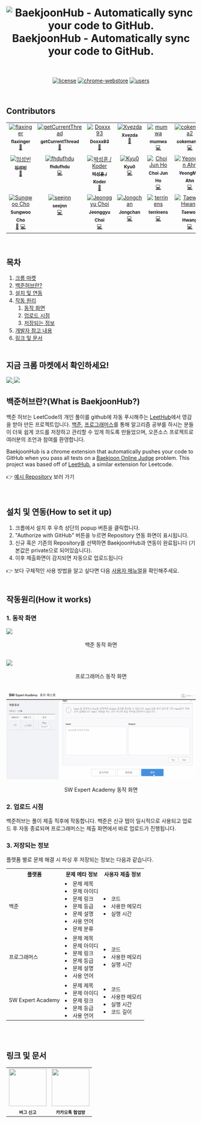 <h1 align="center">
  <img src="assets/thumbnail.png" alt="BaekjoonHub - Automatically sync your code to GitHub." width="400">
  <br>
  BaekjoonHub - Automatically sync your code to GitHub.
  <br>
  <br>
</h1>

<p align="center">
  <a href="LICENSE"><img src="https://img.shields.io/badge/license-MIT-blue.svg" alt="license"/></a>
  <a href="https://chrome.google.com/webstore/detail/ccammcjdkpgjmcpijpahlehmapgmphmk"><img src="https://img.shields.io/chrome-web-store/v/ccammcjdkpgjmcpijpahlehmapgmphmk.svg" alt="chrome-webstore"/></a>
  <a href="https://chrome.google.com/webstore/detail/ccammcjdkpgjmcpijpahlehmapgmphmk"><img src="https://img.shields.io/chrome-web-store/d/ccammcjdkpgjmcpijpahlehmapgmphmk.svg" alt="users"></a>
    
</a>
</p>

</br>

## Contributors

<!-- ALL-CONTRIBUTORS-LIST:START - Do not remove or modify this section -->
<!-- prettier-ignore-start -->
<!-- markdownlint-disable -->
<table>
  <tbody>
    <tr>
      <td align="center" valign="top" width="14.28%"><a href="https://github.com/flaxinger"><img src="https://avatars.githubusercontent.com/u/70012548?v=4?s=100" width="100px;" alt="flaxinger"/><br /><sub><b>flaxinger</b></sub></a><br /><a href="#maintenance-flaxinger" title="Maintenance">🚧</a></td>
      <td align="center" valign="top" width="14.28%"><a href="https://github.com/getCurrentThread"><img src="https://avatars.githubusercontent.com/u/31976959?v=4?s=100" width="100px;" alt="getCurrentThread"/><br /><sub><b>getCurrentThread</b></sub></a><br /><a href="#maintenance-getCurrentThread" title="Maintenance">🚧</a></td>
      <td align="center" valign="top" width="14.28%"><a href="https://github.com/doxxx93"><img src="https://avatars.githubusercontent.com/u/51396905?v=4?s=100" width="100px;" alt="Doxxx93"/><br /><sub><b>Doxxx93</b></sub></a><br /><a href="#talk-doxxx93" title="Talks">📢</a></td>
      <td align="center" valign="top" width="14.28%"><a href="https://xvezda.com"><img src="https://avatars.githubusercontent.com/u/9497404?v=4?s=100" width="100px;" alt="Xvezda"/><br /><sub><b>Xvezda</b></sub></a><br /><a href="https://github.com/BaekjoonHub/BaekjoonHub/commits?author=Xvezda" title="Documentation">📖</a></td>
      <td align="center" valign="top" width="14.28%"><a href="https://github.com/mumwa"><img src="https://avatars.githubusercontent.com/u/13832137?v=4?s=100" width="100px;" alt="mumwa"/><br /><sub><b>mumwa</b></sub></a><br /><a href="https://github.com/BaekjoonHub/BaekjoonHub/commits?author=mumwa" title="Code">💻</a></td>
      <td align="center" valign="top" width="14.28%"><a href="https://github.com/cokemania2"><img src="https://avatars.githubusercontent.com/u/38974863?v=4?s=100" width="100px;" alt="cokemania2"/><br /><sub><b>cokemania2</b></sub></a><br /><a href="https://github.com/BaekjoonHub/BaekjoonHub/commits?author=cokemania2" title="Code">💻</a></td>
      <td align="center" valign="top" width="14.28%"><a href="https://github.com/keinetwork"><img src="https://avatars.githubusercontent.com/u/102347379?v=4?s=100" width="100px;" alt="keinetwork"/><br /><sub><b>keinetwork</b></sub></a><br /><a href="#question-keinetwork" title="Answering Questions">💬</a></td>
    </tr>
    <tr>
      <td align="center" valign="top" width="14.28%"><a href="https://github.com/LimSB-dev"><img src="https://avatars.githubusercontent.com/u/95527804?v=4?s=100" width="100px;" alt="임성빈"/><br /><sub><b>임성빈</b></sub></a><br /><a href="#question-LimSB-dev" title="Answering Questions">💬</a></td>
      <td align="center" valign="top" width="14.28%"><a href="https://github.com/fhdufhdu"><img src="https://avatars.githubusercontent.com/u/32770312?v=4?s=100" width="100px;" alt="fhdufhdu"/><br /><sub><b>fhdufhdu</b></sub></a><br /><a href="https://github.com/BaekjoonHub/BaekjoonHub/commits?author=fhdufhdu" title="Code">💻</a></td>
      <td align="center" valign="top" width="14.28%"><a href="https://koderpark.dev"><img src="https://avatars.githubusercontent.com/u/43494256?v=4?s=100" width="100px;" alt="박성훈 / Koder"/><br /><sub><b>박성훈 / Koder</b></sub></a><br /><a href="#business-Koderpark" title="Business development">💼</a></td>
      <td align="center" valign="top" width="14.28%"><a href="https://github.com/Kyu0"><img src="https://avatars.githubusercontent.com/u/56034014?v=4?s=100" width="100px;" alt="Kyu0"/><br /><sub><b>Kyu0</b></sub></a><br /><a href="https://github.com/BaekjoonHub/BaekjoonHub/commits?author=Kyu0" title="Code">💻</a></td>
      <td align="center" valign="top" width="14.28%"><a href="https://cjh970422.tistory.com/"><img src="https://avatars.githubusercontent.com/u/39554558?v=4?s=100" width="100px;" alt="Choi Jun Ho"/><br /><sub><b>Choi Jun Ho</b></sub></a><br /><a href="https://github.com/BaekjoonHub/BaekjoonHub/commits?author=junhochoi-dev" title="Code">💻</a></td>
      <td align="center" valign="top" width="14.28%"><a href="https://github.com/ahn0min"><img src="https://avatars.githubusercontent.com/u/89904226?v=4?s=100" width="100px;" alt="YeongMin Ahn"/><br /><sub><b>YeongMin Ahn</b></sub></a><br /><a href="https://github.com/BaekjoonHub/BaekjoonHub/commits?author=ahn0min" title="Code">💻</a></td>
      <td align="center" valign="top" width="14.28%"><a href="https://velog.io/@bluejoyq"><img src="https://avatars.githubusercontent.com/u/42014299?v=4?s=100" width="100px;" alt="bluejoyq"/><br /><sub><b>bluejoyq</b></sub></a><br /><a href="https://github.com/BaekjoonHub/BaekjoonHub/commits?author=bluejoyq" title="Code">💻</a></td>
    </tr>
    <tr>
      <td align="center" valign="top" width="14.28%"><a href="https://github.com/zosungwoo"><img src="https://avatars.githubusercontent.com/u/30895117?v=4?s=100" width="100px;" alt="Sungwoo Cho"/><br /><sub><b>Sungwoo Cho</b></sub></a><br /><a href="https://github.com/BaekjoonHub/BaekjoonHub/issues?q=author%3Azosungwoo" title="Bug reports">🐛</a> <a href="https://github.com/BaekjoonHub/BaekjoonHub/commits?author=zosungwoo" title="Code">💻</a></td>
      <td align="center" valign="top" width="14.28%"><a href="http://dev.seejnn.com"><img src="https://avatars.githubusercontent.com/u/44645578?v=4?s=100" width="100px;" alt="seejnn"/><br /><sub><b>seejnn</b></sub></a><br /><a href="https://github.com/BaekjoonHub/BaekjoonHub/commits?author=seejnn" title="Code">💻</a></td>
      <td align="center" valign="top" width="14.28%"><a href="http://whatasame.tistory.com"><img src="https://avatars.githubusercontent.com/u/97666463?v=4?s=100" width="100px;" alt="Jeonggyu Choi"/><br /><sub><b>Jeonggyu Choi</b></sub></a><br /><a href="https://github.com/BaekjoonHub/BaekjoonHub/commits?author=whatasame" title="Code">💻</a></td>
      <td align="center" valign="top" width="14.28%"><a href="https://github.com/kickbelldev"><img src="https://avatars.githubusercontent.com/u/31813451?v=4?s=100" width="100px;" alt="Jongchan"/><br /><sub><b>Jongchan</b></sub></a><br /><a href="https://github.com/BaekjoonHub/BaekjoonHub/commits?author=kickbelldev" title="Code">💻</a></td>
      <td align="center" valign="top" width="14.28%"><a href="https://github.com/terrinens"><img src="https://avatars.githubusercontent.com/u/132042125?v=4?s=100" width="100px;" alt="terrinens"/><br /><sub><b>terrinens</b></sub></a><br /><a href="https://github.com/BaekjoonHub/BaekjoonHub/commits?author=terrinens" title="Code">💻</a></td>
      <td align="center" valign="top" width="14.28%"><a href="https://github.com/thwang26"><img src="https://avatars.githubusercontent.com/u/102675847?v=4?s=100" width="100px;" alt="Taewon Hwang"/><br /><sub><b>Taewon Hwang</b></sub></a><br /><a href="https://github.com/BaekjoonHub/BaekjoonHub/commits?author=thwang26" title="Code">💻</a></td>
    </tr>
  </tbody>
</table>

<!-- markdownlint-restore -->
<!-- prettier-ignore-end -->

<!-- ALL-CONTRIBUTORS-LIST:END -->

<br/>

## 목차

1. [크롬 마켓](#지금-크롬-마켓에서-확인하세요)
2. [백준허브란?](#백준허브란what-is-baekjoonhub)
3. [설치 및 연동](#설치-및-연동how-to-set-it-up)
4. [작동 원리](#작동원리how-it-works)
   1. [동작 화면](#1-동작-화면)
   2. [업로드 시점](#2-업로드-시점)
   3. [저장되는 정보](#3-저장되는-정보)
5. [개발자 참고 내용](#개발자-참고-내용)
6. [링크 및 문서](#링크-및-문서)
   <br />
   <br />

<!--- 마켓  --->

## 지금 크롬 마켓에서 확인하세요!

<a href="https://chrome.google.com/webstore/detail/ccammcjdkpgjmcpijpahlehmapgmphmk">
  <img src="assets/extension/bookmark1.png"/>
</a>

<a href="https://chrome.google.com/webstore/detail/ebcggjojbiojfmiaammkfbdgmlpfflig">
  <img src="assets/extension/bookmark2.png"/>
</a>

<!--- 소개 --->

## 백준허브란?(What is BaekjoonHub?)

<p>
  백준 허브는 LeetCode의 개인 풀이를 github에 자동 푸시해주는 <a href="https://github.com/QasimWani/LeetHub">LeetHub</a>에서 영감을 받아 만든 프로젝트입니다. <a href="https://www.acmicpc.net/">백준</a>, <a href="https://programmers.co.kr/">프로그래머스</a>를 통해 알고리즘 공부를 하시는 분들이 더욱 쉽게 코드를 저장하고 관리할 수 있게 하도록 만들었으며, 오픈소스 프로젝트로 여러분의 조언과 참여를 환영합니다.<br/>
</p>
<p>
  BaekjoonHub is a chrome extension that automatically pushes your code to GitHub when you pass all tests on a <a href="https://www.acmicpc.net/">Baekjoon Online Judge</a> problem. This project was based off of <a href="https://github.com/QasimWani/LeetHub">LeetHub</a>, a similar extension for Leetcode.
</p>
👉 <a href="https://github.com/flaxinger/BOJAutoPush"> 예시 Repository</a> 보러 가기<br/>

<br />
<br />

<!--- 설치 및 연동 --->

## 설치 및 연동(How to set it up)

<ol>
  <li>크롬에서 설치 후 우측 상단의 popup 버튼을 클릭합니다.</li>
  <li>"Authorize with GitHub" 버튼을 누르면 Repository 연동 화면이 표시됩니다.</li>
  <li>신규 혹은 기존의 Repository를 선택하면 BaekjoonHub과 연동이 완료됩니다
    (기본값은 private으로 되어있습니다).</li>
  <li>이후 제출화면이 감지되면 자동으로 업로드됩니다</li>
</ol>
👉 보다 구체적인 사용 방법을 알고 싶다면 다음 <a href="https://velog.io/@flaxinger/백준허브-사용-방법">사용자 매뉴얼</a>을 확인해주세요.
<br />
<br />

<!--- 작동 원리 --->

## 작동원리(How it works)

### 1. 동작 화면

![](assets/extension/Baekjoon.gif)

<div align="center">백준 동작 화면</div>
<br/>

![](assets/extension/Programmers.gif)

<div align="center">프로그래머스 동작 화면</div>
<br/>

![](assets/extension/SWExpertAcademy.gif)

<div align="center">SW Expert Academy 동작 화면</div>

### 2. 업로드 시점

<p> 백준허브는 풀이 제출 직후에 작동합니다. 백준은 신규 탭이 일시적으로 사용되고 업로드 후 자동 종료되며 프로그래머스는 제출 화면에서 바로 업로드가 진행됩니다.</p>

### 3. 저장되는 정보

<p>플랫폼 별로 문제 해결 시 파싱 후 저장되는 정보는 다음과 같습니다.</p>

<table>
  <tbody>
    <tr>
      <th>플랫폼</th>
      <th align="center">문제 메타 정보</th>
      <th align="center">사용자 제출 정보</th>
    </tr>
    <tr>
      <td>백준</td>
      <td align="left">
        <li>문제 제목</li>
        <li>문제 아이디</li>
        <li>문제 링크</li>
        <li>문제 등급</li>
        <li>문제 설명</li>
        <li>사용 언어</li>
        <li>문제 분류</li>
      </td>
      <td align="left">
        <li>코드</li>
        <li>사용한 메모리</li>
        <li>실행 시간</li>
      </td>
    </tr>
    <tr>
      <td>프로그래머스</td>
      <td align="left">
        <li>문제 제목</li>
        <li>문제 아이디</li>
        <li>문제 링크</li>
        <li>문제 등급</li>
        <li>문제 설명</li>
        <li>사용 언어</li>
      </td>
      <td align="left">
        <li>코드</li>
        <li>사용한 메모리</li>
        <li>실행 시간</li>
      </td>
    </tr>
    <tr>
      <td>SW Expert Academy</td>
      <td align="left">
        <li>문제 제목</li>
        <li>문제 아이디</li>
        <li>문제 링크</li>
        <li>문제 등급</li>
        <li>사용 언어</li>
      </td>
      <td align="left">
        <li>코드</li>
        <li>사용한 메모리</li>
        <li>실행 시간</li>
        <li>코드 길이</li>
      </td>
    </tr>
  </tbody>
</table>

<br />
<br />


<!--- 링크 및 문서 --->

## 링크 및 문서

<table>
  <tr>
    <td align="center">
      <a href="https://github.com/BaekjoonHub/BaekjoonHub/issues" title="버그신고">
          <img src="./assets/readme_icons/bug.png" width="100" height="100">
      </a><br/><sub><b>버그 신고</b></sub>
    </td>
    <td align="center">
      <a href="https://open.kakao.com/o/gOWn2ySd" title="카카오톡 협업방">
        <img src="./assets/readme_icons/kakao.png" width="100" height="100">
      </a><br/><sub><b>카카오톡 협업방</b></sub>
    </td>
  </tr>
</table>

<br />
<br />
